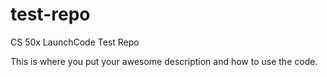 test-repo
=========

CS 50x LaunchCode  Test Repo

This is where you put your awesome description and how to use the code.
